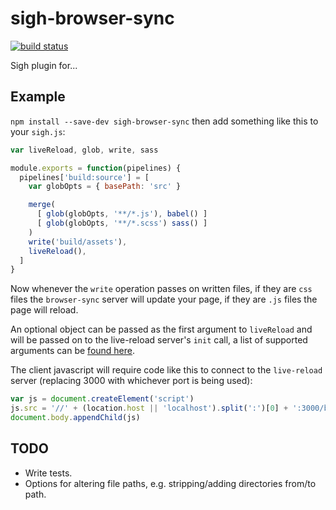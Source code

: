# sigh-browser-sync

[![build status](https://circleci.com/gh/ohjames/sigh-browser-sync.png)](https://circleci.com/gh/ohjames/sigh-browser-sync)

Sigh plugin for...

## Example

`npm install --save-dev sigh-browser-sync` then add something like this to your `sigh.js`:

```javascript
var liveReload, glob, write, sass

module.exports = function(pipelines) {
  pipelines['build:source'] = [
    var globOpts = { basePath: 'src' }

    merge(
      [ glob(globOpts, '**/*.js'), babel() ]
      [ glob(globOpts, '**/*.scss') sass() ]
    )
    write('build/assets'),
    liveReload(),
  ]
}
```

Now whenever the `write` operation passes on written files, if they are `css` files the `browser-sync` server will update your page, if they are `.js` files the page will reload.

An optional object can be passed as the first argument to `liveReload` and will be passed on to the live-reload server's `init` call, a list of supported arguments can be [found here](http://www.browsersync.io/docs/options/).

The client javascript will require code like this to connect to the `live-reload` server (replacing 3000 with whichever port is being used):

```javascript
var js = document.createElement('script')
js.src = '//' + (location.host || 'localhost').split(':')[0] + ':3000/browser-sync/browser-sync-client.2.8.0.js'
document.body.appendChild(js)
```

## TODO
 * Write tests.
 * Options for altering file paths, e.g. stripping/adding directories from/to path.
